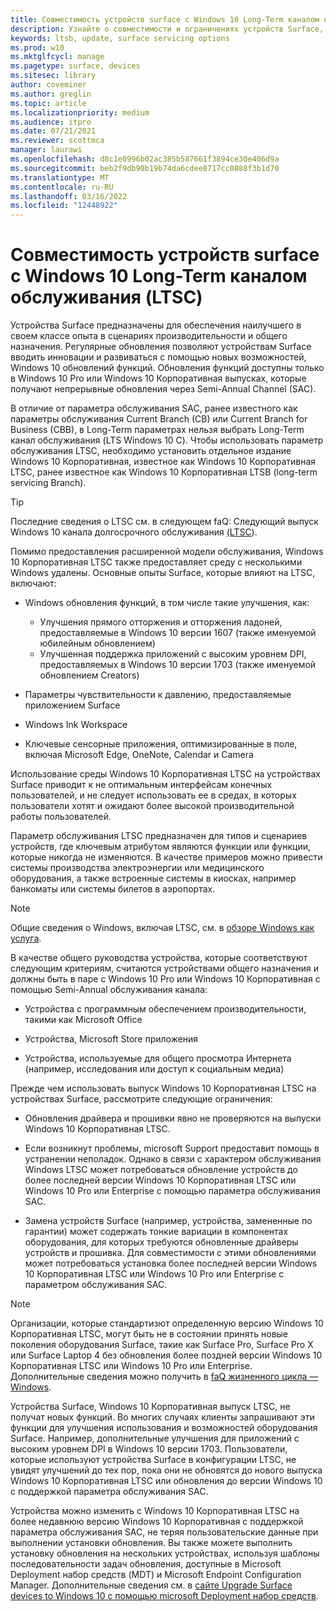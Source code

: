 ```yaml
---
title: Совместимость устройств surface с Windows 10 Long-Term каналом обслуживания (Surface)
description: Узнайте о совместимости и ограничениях устройств Surface, работающих Windows 10 Корпоративная LTSB.
keywords: ltsb, update, surface servicing options
ms.prod: w10
ms.mktglfcycl: manage
ms.pagetype: surface, devices
ms.sitesec: library
author: coveminer
ms.author: greglin
ms.topic: article
ms.localizationpriority: medium
ms.audience: itpro
ms.date: 07/21/2021
ms.reviewer: scottmca
manager: laurawi
ms.openlocfilehash: d8c1e0996b02ac385b587661f3894ce30e406d9a
ms.sourcegitcommit: beb2f9db90b19b74da6cdee8717cc0888f3b1d70
ms.translationtype: MT
ms.contentlocale: ru-RU
ms.lasthandoff: 03/16/2022
ms.locfileid: "12448922"
---
```

# <a name="surface-device-compatibility-with-windows-10-long-term-servicing-channel-ltsc"></a>Совместимость устройств surface с Windows 10 Long-Term каналом обслуживания (LTSC)

Устройства Surface предназначены для обеспечения наилучшего в своем классе опыта в сценариях производительности и общего назначения. Регулярные обновления позволяют устройствам Surface вводить инновации и развиваться с помощью новых возможностей, Windows 10 обновлений функций. Обновления функций доступны только в Windows 10 Pro или Windows 10 Корпоративная выпусках, которые получают непрерывные обновления через Semi-Annual Channel (SAC).

В отличие от параметра обслуживания SAC, ранее известного как параметры обслуживания Current Branch (CB) или Current Branch for Business (CBB), в Long-Term параметрах нельзя выбрать Long-Term канал обслуживания (LTS Windows 10 C). Чтобы использовать параметр обслуживания LTSC, необходимо установить отдельное издание Windows 10 Корпоративная, известное как Windows 10 Корпоративная LTSC, ранее известное как Windows 10 Корпоративная LTSB (long-term servicing Branch).

>[!TIP]
>Последние сведения о LTSC см. в следующем faQ: Следующий выпуск Windows 10 канала долгосрочного обслуживания [(LTSC](https://techcommunity.microsoft.com/t5/windows-it-pro-blog/the-next-windows-10-long-term-servicing-channel-ltsc-release/ba-p/2147232)).

 Помимо предоставления расширенной модели обслуживания, Windows 10 Корпоративная LTSC также предоставляет среду с несколькими Windows удалены. Основные опыты Surface, которые влияют на LTSC, включают:

* Windows обновления функций, в том числе такие улучшения, как:

  * Улучшения прямого отторжения и отторжения ладоней, предоставляемые в Windows 10 версии 1607 (также именуемой юбилейным обновлением)
  * Улучшенная поддержка приложений с высоким уровнем DPI, предоставляемых в Windows 10 версии 1703 (также именуемой обновлением Creators)

* Параметры чувствительности к давлению, предоставляемые приложением Surface

* Windows Ink Workspace

* Ключевые сенсорные приложения, оптимизированные в поле, включая Microsoft Edge, OneNote, Calendar и Camera

Использование среды Windows 10 Корпоративная LTSC на устройствах Surface приводит к не оптимальным интерфейсам конечных пользователей, и не следует использовать ее в средах, в которых пользователи хотят и ожидают более высокой производительной работы пользователей.

Параметр обслуживания LTSC предназначен для типов и сценариев устройств, где ключевым атрибутом являются функции или функции, которые никогда не изменяются. В качестве примеров можно привести системы производства электроэнергии или медицинского оборудования, а также встроенные системы в киосках, например банкоматы или системы билетов в аэропортах.

>[!NOTE]
>Общие сведения о Windows, включая LTSC, см. в [обзоре Windows как услуга](/windows/deployment/update/waas-overview).

В качестве общего руководства устройства, которые соответствуют следующим критериям, считаются устройствами общего назначения и должны быть в паре с Windows 10 Pro или Windows 10 Корпоративная с помощью Semi-Annual обслуживания канала:

* Устройства с программным обеспечением производительности, такими как Microsoft Office

* Устройства, Microsoft Store приложения

* Устройства, используемые для общего просмотра Интернета (например, исследования или доступ к социальным медиа)

Прежде чем использовать выпуск Windows 10 Корпоративная LTSC на устройствах Surface, рассмотрите следующие ограничения:

* Обновления драйвера и прошивки явно не проверяются на выпуски Windows 10 Корпоративная LTSC.

* Если возникнут проблемы, microsoft Support предоставит помощь в устранении неполадок. Однако в связи с характером обслуживания Windows LTSC может потребоваться обновление устройств до более последней версии Windows 10 Корпоративная LTSC или Windows 10 Pro или Enterprise с помощью параметра обслуживания SAC.

* Замена устройств Surface (например, устройства, замененные по гарантии) может содержать тонкие вариации в компонентах оборудования, для которых требуются обновленные драйверы устройств и прошивка. Для совместимости с этими обновлениями может потребоваться установка более последней версии Windows 10 Корпоративная LTSC или Windows 10 Pro или Enterprise с параметром обслуживания SAC.

>[!NOTE]
>Организации, которые стандартизют определенную версию Windows 10 Корпоративная LTSC, могут быть не в состоянии принять новые поколения оборудования Surface, такие как Surface Pro, Surface Pro X или Surface Laptop 4 без обновления более поздней версии Windows 10 Корпоративная LTSC или Windows 10 Pro или Enterprise. Дополнительные сведения можно получить в [faQ жизненного цикла — Windows](/lifecycle/faq/windows#what-are-the-requirements-for-servicing-and-updating-the-windows-10-long-term-servicing-channel--ltsc--).

Устройства Surface, Windows 10 Корпоративная выпуск LTSC, не получат новых функций. Во многих случаях клиенты запрашивают эти функции для улучшения использования и возможностей оборудования Surface. Например, дополнительные улучшения для приложений с высоким уровнем DPI в Windows 10 версии 1703. Пользователи, которые используют устройства Surface в конфигурации LTSC, не увидят улучшений до тех пор, пока они не обновятся до нового выпуска Windows 10 Корпоративная LTSC или обновления до версии Windows 10 с поддержкой параметра обслуживания SAC.

Устройства можно изменить с Windows 10 Корпоративная LTSC на более недавнюю версию Windows 10 Корпоративная с поддержкой параметра обслуживания SAC, не теряя пользовательские данные при выполнении установки обновления. Вы также можете выполнить установку обновления на нескольких устройствах, используя шаблоны последовательности задач обновления, доступные в Microsoft Deployment набор средств (MDT) и Microsoft Endpoint Configuration Manager. Дополнительные сведения см. в [сайте Upgrade Surface devices to Windows 10 с помощью microsoft Deployment набор средств](upgrade-surface-devices-to-windows-10-with-mdt.md).
